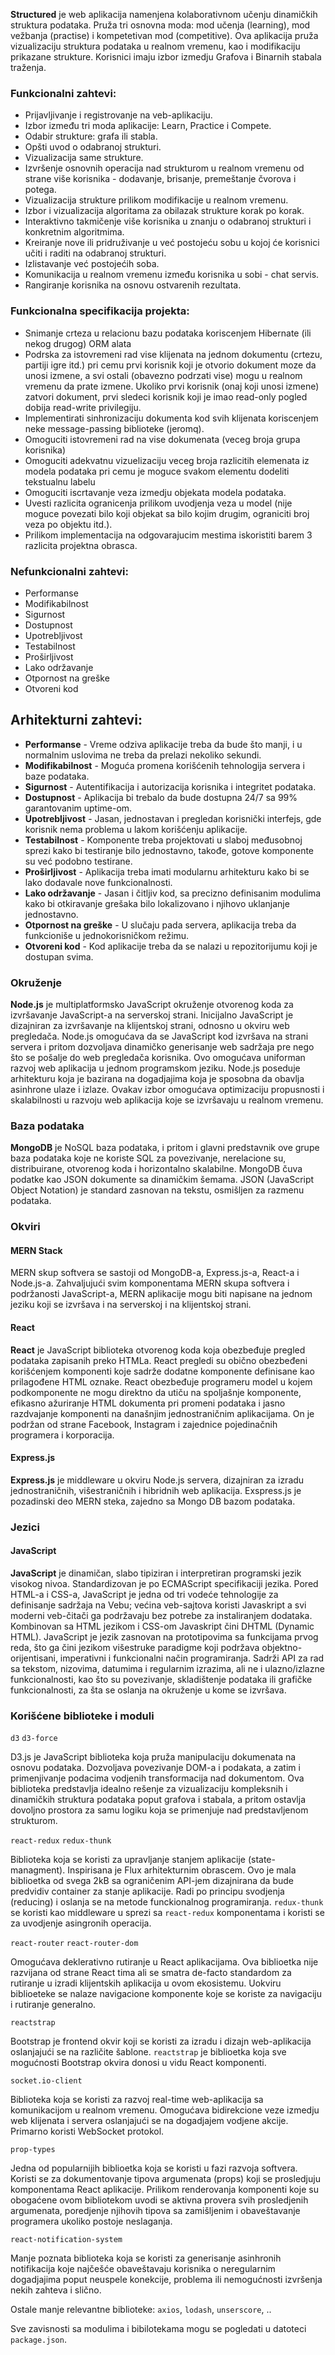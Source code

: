 **Structured** je web aplikacija namenjena kolaborativnom učenju dinamičkih struktura podataka. Pruža tri osnovna moda: mod učenja (learning), mod vežbanja (practise) i kompetetivan mod (competitive). Ova aplikacija pruža vizualizaciju struktura podataka u realnom vremenu, kao i modifikaciju prikazane strukture. Korisnici imaju izbor izmedju Grafova i Binarnih stabala traženja.

### Funkcionalni zahtevi:
* Prijavljivanje i registrovanje na veb-aplikaciju.
* Izbor između tri moda aplikacije: Learn, Practice i Compete.
* Odabir strukture: grafa ili stabla.
* Opšti uvod o odabranoj strukturi.
* Vizualizacija same strukture.
* Izvršenje osnovnih operacija nad strukturom u realnom vremenu od strane više korisnika - dodavanje, brisanje, premeštanje čvorova i potega. 
* Vizualizacija strukture prilikom modifikacije u realnom vremenu. 
* Izbor i vizualizacija algoritama za obilazak strukture korak po korak.
* Interaktivno takmičenje više korisnika u znanju o odabranoj strukturi i konkretnim algoritmima.
* Kreiranje nove ili pridruživanje u već postojeću sobu u kojoj će korisnici učiti i raditi na odabranoj strukturi.
* Izlistavanje već postojećih soba.
* Komunikacija u realnom vremenu između korisnika u sobi - chat servis.
* Rangiranje korisnika na osnovu ostvarenih rezultata.

### Funkcionalna specifikacija projekta:
* Snimanje crteza u relacionu bazu podataka koriscenjem Hibernate (ili nekog drugog) ORM alata
* Podrska za istovremeni rad vise klijenata na jednom dokumentu (crtezu, partiji igre itd.) pri cemu prvi korisnik koji je otvorio dokument moze da unosi izmene, a svi ostali (obavezno podrzati vise) mogu u realnom vremenu da prate izmene. Ukoliko prvi korisnik (onaj koji unosi izmene) zatvori dokument, prvi sledeci korisnik koji je imao read-only pogled dobija read-write privilegiju.
* Implementirati sinhronizaciju dokumenta kod svih klijenata koriscenjem neke message-passing biblioteke (jeromq).
* Omoguciti istovremeni rad na vise dokumenata (veceg broja grupa korisnika)
* Omoguciti adekvatnu vizuelizaciju veceg broja razlicitih elemenata iz modela podataka pri cemu je moguce svakom elementu dodeliti tekstualnu labelu
* Omoguciti iscrtavanje veza izmedju objekata modela podataka. 
* Uvesti razlicita ogranicenja prilikom uvodjenja veza u model (nije moguce povezati bilo koji objekat sa bilo kojim drugim, ograniciti broj veza po objektu itd.).
* Prilikom implementacija na odgovarajucim mestima iskoristiti barem 3 razlicita projektna obrasca.

### Nefunkcionalni zahtevi:
* Performanse
* Modifikabilnost
* Sigurnost
* Dostupnost
* Upotrebljivost
* Testabilnost
* Proširljivost
* Lako održavanje
* Otpornost na greške
* Otvoreni kod

## Arhitekturni zahtevi:
* **Performanse** - Vreme odziva aplikacije treba da bude što manji, i u normalnim uslovima ne treba da prelazi nekoliko sekundi.
* **Modifikabilnost** - Moguća promena korišćenih tehnologija servera i baze podataka.
* **Sigurnost** - Autentifikacija i autorizacija korisnika i integritet podataka.
* **Dostupnost** - Aplikacija bi trebalo da bude dostupna 24/7 sa 99% garantovanim uptime-om.
* **Upotrebljivost** - Jasan, jednostavan i pregledan korisnički interfejs, gde korisnik nema problema u lakom korišćenju aplikacije.
* **Testabilnost** - Komponente treba projektovati u slaboj međusobnoj sprezi kako bi testiranje bilo jednostavno, takođe, gotove komponente su već podobno testirane.
* **Proširljivost** - Aplikacija treba imati modularnu arhitekturu kako bi se lako dodavale nove funkcionalnosti.
* **Lako održavanje** - Jasan i čitljiv kod, sa precizno definisanim modulima kako bi otkiravanje grešaka bilo lokalizovano i njihovo uklanjanje jednostavno.
* **Otpornost na greške** - U slučaju pada servera, aplikacija treba da funkcioniše u jednokorisničkom režimu.
* **Otvoreni kod** - Kod aplikacije treba da se nalazi u repozitorijumu koji je dostupan svima.

### Okruženje

**Node.js** je multiplatformsko JavaScript okruženje otvorenog koda za izvršavanje JavaScript-a na serverskoj strani. Inicijalno JavaScript je dizajniran za izvršavanje na klijentskoj strani, odnosno u okviru web pregledača. Node.js omogućava da se JavaScript kod izvršava na strani servera i pritom dozvoljava dinamičko generisanje web sadržaja pre nego što se pošalje do web pregledača korisnika. Ovo omogućava uniforman razvoj web aplikacija u jednom programskom jeziku. Node.js poseduje arhitekturu koja je bazirana na dogadjajima koja je sposobna da obavlja asinhrone ulaze i izlaze. Ovakav izbor omogućava optimizaciju propusnosti i skalabilnosti u razvoju web aplikacija koje se izvršavaju u realnom vremenu.

### Baza podataka

**MongoDB** je NoSQL baza podataka, i pritom i glavni predstavnik ove grupe baza podataka koje ne koriste SQL za povezivanje, nerelacione su, distribuirane, otvorenog koda i horizontalno skalabilne. MongoDB čuva podatke kao JSON dokumente sa dinamičkim šemama. JSON (JavaScript Object Notation) je standard zasnovan na tekstu, osmišljen za razmenu podataka.

### Okviri

#### MERN Stack

MERN skup softvera se sastoji od MongoDB-a, Express.js-a, React-a i Node.js-a. Zahvaljujući svim komponentama MERN skupa softvera i podržanosti JavaScript-a, MERN aplikacije mogu biti napisane na jednom jeziku koji se izvršava i na serverskoj i na klijentskoj strani.

#### React

**React** je JavaScript biblioteka otvorenog koda koja obezbeđuje pregled podataka zapisanih preko HTMLa. React pregledi su obično obezbeđeni korišćenjem komponenti koje sadrže dodatne komponente definisane kao prilagođene HTML oznake. React obezbeđuje programeru model u kojem podkomponente ne mogu direktno da utiču na spoljašnje komponente, efikasno ažuriranje HTML dokumenta pri promeni podataka i jasno razdvajanje komponenti na današnjim jednostraničnim aplikacijama. On je podržan od strane Facebook, Instagram i zajednice pojedinačnih programera i korporacija.

#### Express.js

**Express.js** je middleware u okviru Node.js servera, dizajniran za izradu jednostraničnih, višestraničnih i hibridnih web aplikacija. Exspress.js je pozadinski deo MERN steka, zajedno sa Mongo DB bazom podataka.

### Jezici

#### JavaScript

**JavaScript** je dinamičan, slabo tipiziran i interpretiran programski jezik visokog nivoa. Standardizovan je po ECMAScript specifikaciji jezika. Pored HTML-a i CSS-a, JavaScript je jedna od tri vodeće tehnologije za definisanje sadržaja na Vebu; većina veb-sajtova koristi Javaskript a svi moderni veb-čitači ga podržavaju bez potrebe za instaliranjem dodataka. Kombinovan sa HTML jezikom i CSS-om Javaskript čini DHTML (Dynamic HTML). JavaScript je jezik zasnovan na prototipovima sa funkcijama prvog reda, što ga čini jezikom višestruke paradigme koji podržava objektno-orijentisani, imperativni i funkcionalni način programiranja. Sadrži API za rad sa tekstom, nizovima, datumima i regularnim izrazima, ali ne i ulazno/izlazne funkcionalnosti, kao što su povezivanje, skladištenje podataka ili grafičke funkcionalnosti, za šta se oslanja na okruženje u kome se izvršava. 


### Korišćene biblioteke i moduli

`d3` `d3-force`

D3.js je JavaScript biblioteka koja pruža manipulaciju dokumenata na osnovu podataka. Dozvoljava povezivanje DOM-a i podakata, a zatim i primenjivanje podacima vodjenih transformacija nad dokumentom. Ova biblioteka predstavlja idealno rešenje za vizualizaciju kompleksnih i dinamičkih struktura podataka poput grafova i stabala, a pritom ostavlja dovoljno prostora za samu logiku koja se primenjuje nad predstavljenom strukturom.

`react-redux` `redux-thunk`

Biblioteka koja se koristi za upravljanje stanjem aplikacije (state-managment). Inspirisana je Flux arhitekturnim obrascem. Ovo je mala biblioetka od svega 2kB sa ograničenim API-jem dizajnirana da bude predvidiv container za stanje aplikacije. Radi po principu svodjenja (reducing) i oslanja se na metode funckionalnog programiranja. `redux-thunk` se koristi kao middleware u sprezi sa `react-redux` komponentama i koristi se za uvodjenje asingronih operacija.

`react-router` `react-router-dom`

Omogućava deklerativno rutiranje u React aplikacijama. Ova biblioetka nije razvijana od strane React tima ali se smatra de-facto standardom za rutiranje u izradi klijentskih aplikacija u ovom ekosistemu. Uokviru biblioeteke se nalaze navigacione komponente koje se koriste za navigaciju i rutiranje generalno.

`reactstrap`

Bootstrap je frontend okvir koji se koristi za izradu i dizajn web-aplikacija oslanjajući se na različite šablone. `reactstrap` je biblioetka koja sve mogućnosti Bootstrap okvira donosi u vidu React komponenti.

`socket.io-client`

Biblioteka koja se koristi za razvoj real-time web-aplikacija sa komunikacijom u realnom vremenu. Omogućava bidirekcione veze izmedju web klijenata i servera oslanjajući se na dogadjajem vodjene akcije. Primarno koristi WebSocket protokol.

`prop-types`

Jedna od popularnijih biblioetka koja se koristi u fazi razvoja softvera. Koristi se za dokumentovanje tipova argumenata (props) koji se prosledjuju komponentama React aplikacije. Prilikom renderovanja komponenti koje su obogaćene ovom bibliotekom uvodi se aktivna provera svih prosledjenih argumenata, poredjenje njihovih tipova sa zamišljenim i obaveštavanje programera ukoliko postoje neslaganja.

`react-notification-system`

Manje poznata biblioteka koja se koristi za generisanje asinhronih notifikacija koje najčešće obaveštavaju korisnika o neregularnim dogadjajima poput neuspele konekcije, problema ili nemogućnosti izvršenja nekih zahteva i slično.

Ostale manje relevantne biblioteke: `axios`, `lodash`, `unserscore`, ..

Sve zavisnosti sa modulima i bibilotekama mogu se pogledati u datoteci `package.json`.





